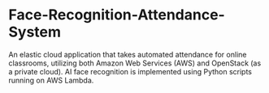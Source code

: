 # Face-Recognition-Attendance-System
An elastic cloud application that takes automated attendance for online classrooms, utilizing both Amazon Web Services (AWS) and OpenStack (as a private cloud). AI face recognition is implemented using Python scripts running on AWS Lambda.
